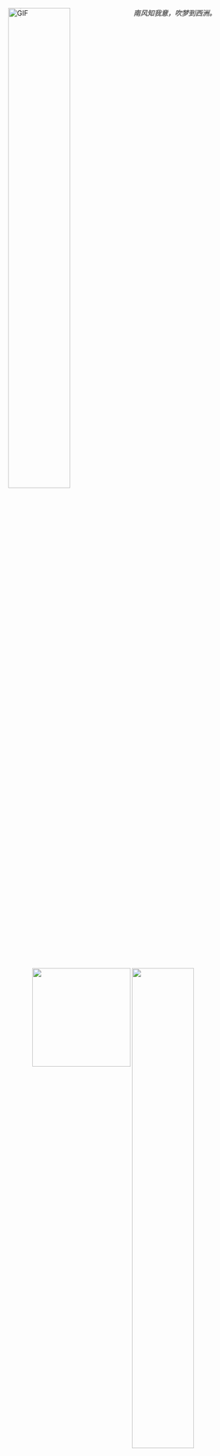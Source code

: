 
<img align="left" alt="GIF" src="https://media.giphy.com/media/836HiJc7pgzy8iNXCn/giphy.gif" width="50%" height="auto" /><img align="right" src="https://github-readme-stats.vercel.app/api?username=bewhale&show_icons=true&theme=tokyonight&hide_border=true" width="50%" height="auto">

> ***南风知我意，吹梦到西洲。*** 

<img align='right' src="https://profile-counter.glitch.me/uknowsec/count.svg" width="200">

